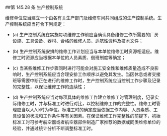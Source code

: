 ##第 145.28 条 生产控制系统

维修单位应当建立一个由各有关生产部门及维修车间共同组成的生产控制系统。生产控制系统应当符合下列规定：

- (a) 生产控制系统在实施每项维修工作前应当确认具备维修工作所需要的厂房设施、工具设备、器材、合格的维修人员、适航性资料及技术文件；

- (b)  生产控制系统安排的维修工作计划应当与本单位维修工时资源相适应。维修工时资源应当根据本单位的人员素质、倒班制度等确定；

- (c) 当某些维修工作步骤同时进行可能会对施工安全性和维修质量造成不良影响时，生产控制系统应当合理安排工作顺序以避免其发生。当因休息或者交接班等需要中断正在进行的维修工作时，生产控制系统应当控制工作步骤及记录的完整性，以保证维修工作的连续性；

- (d)  生产控制系统应当对每项具体的维修工作建立维修工时管理制度，记录实际维修工时，并与标准工时进行对比，以控制维修工作的完整性。维修工时管理应当以人/小时为单位。标准工时的确定应当依据工作内容、人员素质、工具设备的状况和工作条件等有关因素。在保证维修工作完整性的前提下，初始标准工时可参考航空器或者航空器部件制造厂家推荐的数据或同类维修单位的经验，并通过统计分析不断调整标准工时。
